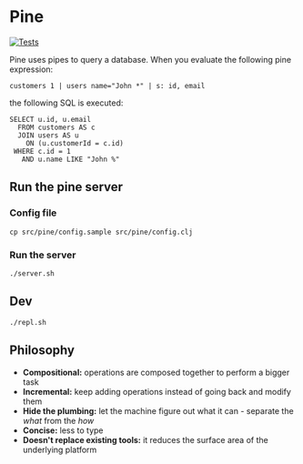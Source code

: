 # Pine

[![Tests](https://github.com/pine-lang/pine-lang/actions/workflows/test.yaml/badge.svg)](https://github.com/pine-lang/pine-lang/actions/workflows/test.yaml)

Pine uses pipes to query a database. When you evaluate the following pine expression:

```
customers 1 | users name="John *" | s: id, email
```

the following SQL is executed:

```
SELECT u.id, u.email
  FROM customers AS c
  JOIN users AS u
    ON (u.customerId = c.id)
 WHERE c.id = 1
   AND u.name LIKE "John %"
```

## Run the pine server

### Config file

```
cp src/pine/config.sample src/pine/config.clj
```

### Run the server

```
./server.sh
```

## Dev

```
./repl.sh
```

## Philosophy

- **Compositional:** operations are composed together to perform a bigger task
- **Incremental:** keep adding operations instead of going back and modify them
- **Hide the plumbing:** let the machine figure out what it can - separate the _what_ from the _how_
- **Concise:** less to type
- **Doesn't replace existing tools:** it reduces the surface area of the underlying platform
